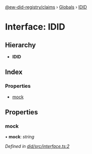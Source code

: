 [@ew-did-registry/claims](../README.md) › [Globals](../globals.md) › [IDID](idid.md)

# Interface: IDID

## Hierarchy

* **IDID**

## Index

### Properties

* [mock](idid.md#mock)

## Properties

###  mock

• **mock**: *string*

*Defined in [did/src/interface.ts:2](https://github.com/energywebfoundation/ew-did-registry/blob/2a6bbe8/packages/did/src/interface.ts#L2)*

